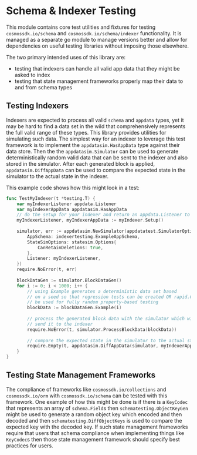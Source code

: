 # Schema & Indexer Testing

This module contains core test utilities and fixtures for testing `cosmossdk.io/schema` and `cosmossdk.io/schema/indexer` functionality. It is managed as a separate go module to manage versions better and allow for dependencies on useful testing libraries without imposing those elsewhere.

The two primary intended uses of this library are:
- testing that indexers can handle all valid app data that they might be asked to index
- testing that state management frameworks properly map their data to and from schema types

## Testing Indexers

Indexers are expected to process all valid `schema` and `appdata` types, yet it may be hard to find a data set in the wild that comprehensively represents the full valid range of these types. This library provides utilities for simulating such data. The simplest way for an indexer to leverage this test framework is to implement the `appdatasim.HasAppData` type against their data store. Then the the `appdatasim.Simulator` can be used to generate deterministically random valid data that can be sent to the indexer and also stored in the simulator. After each generated block is applied, `appdatasim.DiffAppData` can be used to compare the expected state in the simulator to the actual state in the indexer.

This example code shows how this might look in a test:

```go
func TestMyIndexer(t *testing.T) {
	var myIndexerListener appdata.Listener
	var myIndexerAppData appdatasim.HasAppData
    // do the setup for your indexer and return an appdata.Listener to consume updates and the appdatasim.HasAppData instance to check the actual vs expected data
    myIndexerListener, myIndexerAppData := myIndexer.Setup() 
	
    simulator, err := appdatasim.NewSimulator(appdatatest.SimulatorOptions{
        AppSchema: indexertesting.ExampleAppSchema,
        StateSimOptions: statesim.Options{
            CanRetainDeletions: true,
        },
		Listener: myIndexerListener,
    })
    require.NoError(t, err)
    
    blockDataGen := simulator.BlockDataGen()
    for i := 0; i < 1000; i++ {
		// using Example generates a deterministic data set based
        // on a seed so that regression tests can be created OR rapid.Check can
        // be used for fully random property-based testing
        blockData := blockDataGen.Example(i)
		
        // process the generated block data with the simulator which will also
        // send it to the indexer
        require.NoError(t, simulator.ProcessBlockData(blockData))
		
        // compare the expected state in the simulator to the actual state in the indexer and expect the diff to be empty
		require.Empty(t, appdatasim.DiffAppData(simulator, myIndexerAppData))
    }
}
```

## Testing State Management Frameworks

The compliance of frameworks like `cosmossdk.io/collections` and `cosmossdk.io/orm` with `cosmossdk.io/schema` can be tested with this framework. One example of how this might be done is if there is a `KeyCodec` that represents an array of `schema.Field`s then `schematesting.ObjectKeyGen` might be used to generate a random object key which encoded and then decoded and then `schematesting.DiffObjectKeys` is used to compare the expected key with the decoded key. If such state management frameworks require that users that schema compliance when implementing things like `KeyCodec`s then those state management framework should specify best practices for users.
